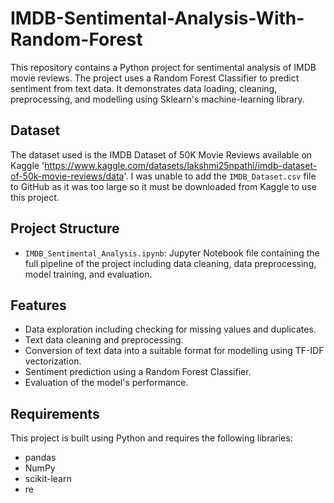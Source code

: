 # IMDB-Sentimental-Analysis-With-Random-Forest

This repository contains a Python project for sentimental analysis of IMDB movie reviews. The project uses a Random Forest Classifier to predict sentiment from text data. It demonstrates data loading, cleaning, preprocessing, and modelling using Sklearn's machine-learning library.

## Dataset

The dataset used is the IMDB Dataset of 50K Movie Reviews available on Kaggle 'https://www.kaggle.com/datasets/lakshmi25npathi/imdb-dataset-of-50k-movie-reviews/data'. I was unable to add the `IMDB_Dataset.csv` file to GitHub as it was too large so it must be downloaded from Kaggle to use this project.

## Project Structure

- `IMDB_Sentimental_Analysis.ipynb`: Jupyter Notebook file containing the full pipeline of the project including data cleaning, data preprocessing, model training, and evaluation.

## Features

- Data exploration including checking for missing values and duplicates.
- Text data cleaning and preprocessing.
- Conversion of text data into a suitable format for modelling using TF-IDF vectorization.
- Sentiment prediction using a Random Forest Classifier.
- Evaluation of the model's performance.

## Requirements

This project is built using Python and requires the following libraries:
- pandas
- NumPy
- scikit-learn
- re
